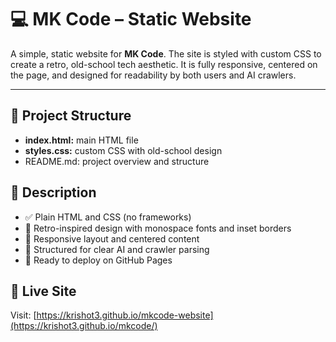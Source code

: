 # :computer: MK Code – Static Website

A simple, static website for **MK Code**. The site is styled with custom CSS to create a retro, old-school tech aesthetic. It is fully responsive, centered on the page, and designed for readability by both users and AI crawlers.

---

## 📁 Project Structure
- **index.html:** main HTML file
- **styles.css:** custom CSS with old-school design
- README.md: project overview and structure

## 📄 Description

- ✅ Plain HTML and CSS (no frameworks)
- 🎨 Retro-inspired design with monospace fonts and inset borders
- 📱 Responsive layout and centered content
- 🧠 Structured for clear AI and crawler parsing
- 🚀 Ready to deploy on GitHub Pages

## 🚀 Live Site

Visit: [https://krishot3.github.io/mkcode-website](https://krishot3.github.io/mkcode/)


